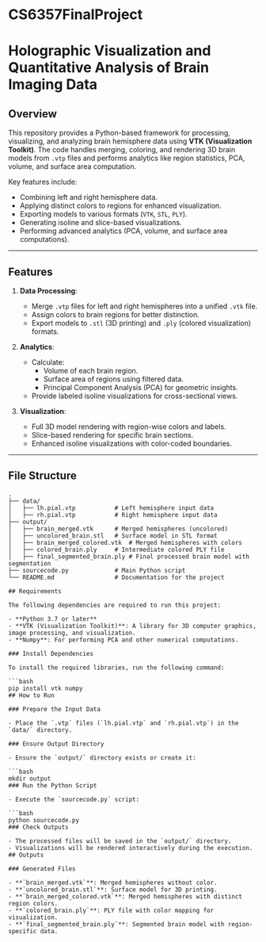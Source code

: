 # CS6357FinalProject
# Holographic Visualization and Quantitative Analysis of Brain Imaging Data

## Overview

This repository provides a Python-based framework for processing, visualizing, and analyzing brain hemisphere data using **VTK (Visualization Toolkit)**. The code handles merging, coloring, and rendering 3D brain models from `.vtp` files and performs analytics like region statistics, PCA, volume, and surface area computation.

Key features include:
- Combining left and right hemisphere data.
- Applying distinct colors to regions for enhanced visualization.
- Exporting models to various formats (`VTK`, `STL`, `PLY`).
- Generating isoline and slice-based visualizations.
- Performing advanced analytics (PCA, volume, and surface area computations).

---

## Features

1. **Data Processing**:
   - Merge `.vtp` files for left and right hemispheres into a unified `.vtk` file.
   - Assign colors to brain regions for better distinction.
   - Export models to `.stl` (3D printing) and `.ply` (colored visualization) formats.

2. **Analytics**:
   - Calculate:
     - Volume of each brain region.
     - Surface area of regions using filtered data.
     - Principal Component Analysis (PCA) for geometric insights.
   - Provide labeled isoline visualizations for cross-sectional views.

3. **Visualization**:
   - Full 3D model rendering with region-wise colors and labels.
   - Slice-based rendering for specific brain sections.
   - Enhanced isoline visualizations with color-coded boundaries.

---

## File Structure

```plaintext
.
├── data/
│   ├── lh.pial.vtp           # Left hemisphere input data
│   ├── rh.pial.vtp           # Right hemisphere input data
├── output/
│   ├── brain_merged.vtk      # Merged hemispheres (uncolored)
│   ├── uncolored_brain.stl   # Surface model in STL format
│   ├── brain_merged_colored.vtk  # Merged hemispheres with colors
│   ├── colored_brain.ply     # Intermediate colored PLY file
│   ├── final_segmented_brain.ply # Final processed brain model with segmentation
├── sourcecode.py             # Main Python script
└── README.md                 # Documentation for the project

## Requirements

The following dependencies are required to run this project:

- **Python 3.7 or later**
- **VTK (Visualization Toolkit)**: A library for 3D computer graphics, image processing, and visualization.
- **Numpy**: For performing PCA and other numerical computations.

### Install Dependencies

To install the required libraries, run the following command:

```bash
pip install vtk numpy
## How to Run

### Prepare the Input Data

- Place the `.vtp` files (`lh.pial.vtp` and `rh.pial.vtp`) in the `data/` directory.

### Ensure Output Directory

- Ensure the `output/` directory exists or create it:

```bash
mkdir output
### Run the Python Script

- Execute the `sourcecode.py` script:

```bash
python sourcecode.py
### Check Outputs

- The processed files will be saved in the `output/` directory.
- Visualizations will be rendered interactively during the execution.
## Outputs

### Generated Files

- **`brain_merged.vtk`**: Merged hemispheres without color.
- **`uncolored_brain.stl`**: Surface model for 3D printing.
- **`brain_merged_colored.vtk`**: Merged hemispheres with distinct region colors.
- **`colored_brain.ply`**: PLY file with color mapping for visualization.
- **`final_segmented_brain.ply`**: Segmented brain model with region-specific data.

